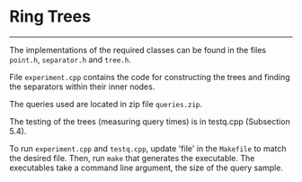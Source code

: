 # Ring Trees

---

The implementations of the required classes can be found in the files `point.h`, `separator.h` and `tree.h`.

File `experiment.cpp` contains the code for constructing the trees and finding the separators within their inner nodes.

The queries used are located in zip file `queries.zip`.

The testing of the trees (measuring query times) is in testq.cpp (Subsection 5.4).

To run `experiment.cpp` and `testq.cpp`, update 'file' in the `Makefile` to match the desired file. Then, run `make` that generates the executable. The executables take a command line argument, the size of the query sample.
